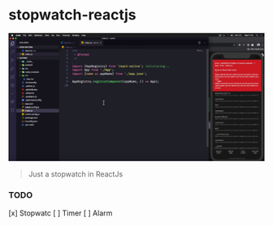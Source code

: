 # stopwatch-reactjs

<img src="https://github.com/dougkusanagi/stopwatch-reactjs/blob/main/screenshot.png?raw=true" />

> Just a stopwatch in ReactJs

### TODO
[x] Stopwatc
[ ] Timer
[ ] Alarm
